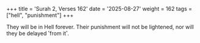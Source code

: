 +++
title = 'Surah 2, Verses 162'
date = '2025-08-27'
weight = 162
tags = ["hell", "punishment"]
+++

They will be in Hell forever. Their punishment will not be lightened, nor will they be delayed ˹from it˺.